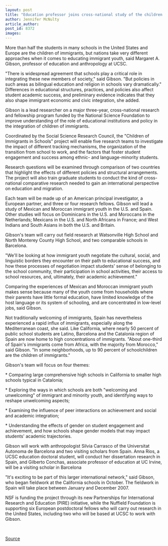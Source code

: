 ```yaml
---
layout: post
title: "Education professor joins cross-national study of the children of immigrants"
author: Jennifer McNulty
article_author: 
post_id: 8372
images:
---
```


<a name="content" id="content"></a>
<p>
  More than half the students in many schools in the United States and Europe are the children of immigrants, but nations take very different approaches when it comes to educating immigrant youth, said Margaret A. Gibson, professor of education and anthropology at UCSC.
</p>
<p>
  "There is widespread agreement that schools play a critical role in integrating these new members of society," said Gibson. "But policies in such areas as bilingual education and religion in schools vary dramatically." Differences in educational structures, practices, and policies also affect student academic success, and preliminary evidence indicates that they also shape immigrant economic and civic integration, she added.
</p>
<p>
  Gibson is a lead researcher on a major three-year, cross-national research and fellowship program funded by the National Science Foundation to improve understanding of the role of educational institutions and policy in the integration of children of immigrants.
</p>
<p>
  Coordinated by the Social Science Research Council, the "Children of Immigrants in Schools" project will enable five research teams to investigate the impact of different tracking mechanisms, the organization of the transition from school to work, and the factors that foster student engagement and success among ethnic- and language-minority students.
</p>
<p>
  Research questions will be examined through comparison of two countries that highlight the effects of different policies and structural arrangements. The project will also train graduate students to conduct the kind of cross-national comparative research needed to gain an international perspective on education and migration.
</p>
<p>
  Each team will be made up of an American principal investigator, a European partner, and three or four research fellows. Gibson will lead a study of Mexican and Moroccan immigrant youth in the U.S. and Spain. Other studies will focus on Dominicans in the U.S. and Moroccans in the Netherlands; Mexicans in the U.S. and North Africans in France; and West Indians and South Asians in both the U.S. and Britain.
</p>
<p>
  Gibson's team will carry out field research at Watsonville High School and North Monterey County High School, and two comparable schools in Barcelona.
</p>
<p>
  "We'll be looking at how immigrant youth negotiate the cultural, social, and linguistic borders they encounter on their path to educational success, and how these processes of negotiation impact students' sense of belonging to the school community, their participation in school activities, their access to school resources, and, ultimately, their academic achievement."
</p>
<p>
  Comparing the experiences of Mexican and Moroccan immigrant youth makes sense because many of the youth come from households where their parents have little formal education, have limited knowledge of the host language or its system of schooling, and are concentrated in low-level jobs, said Gibson.
</p>
<p>
  Not traditionally welcoming of immigrants, Spain has nevertheless experienced a rapid influx of immigrants, especially along the Mediterranean coast, she said. Like California, where nearly 50 percent of public school students are Latino, Barcelona and the Catalonia region of Spain are now home to high concentrations of immigrants. "About one-third of Spain's immigrants come from Africa, with the majority from Morocco," said Gibson. "In some neighborhoods, up to 90 percent of schoolchildren are the children of immigrants."
</p>
<p>
  Gibson's team will focus on four themes:
</p>
<p>
  * Comparing large comprehensive high schools in California to smaller high schools typical in Catalonia;
</p>
<p>
  * Exploring the ways in which schools are both "welcoming and unwelcoming" of immigrant and minority youth, and identifying ways to reshape unwelcoming aspects;
</p>
<p>
  * Examining the influence of peer interactions on achievement and social and academic integration;
</p>
<p>
  * Understanding the effects of gender on student engagement and achievement, and how schools shape gender models that may impact students' academic trajectories.
</p>
<p>
  Gibson will work with anthropologist Silvia Carrasco of the Universitat Autonoma de Barcelona and two visiting scholars from Spain. Anna Rios, a UCSC education doctoral student, will conduct her dissertation research in Spain, and Gilberto Conchas, associate professor of education at UC Irvine, will be a visiting scholar in Barcelona
</p>
<p>
  "It's exciting to be part of this larger international network," said Gibson, who began fieldwork at the California schools in October. The fieldwork in Spain will take place between January and December 2007.
</p>
<p>
  NSF is funding the project through its new Partnerships for International Research and Education (PIRE) initiative, while the Nuffield Foundation is supporting six European postdoctoral fellows who will carry out research in the United States, including two who will be based at UCSC to work with Gibson.
</p>
<p>
  <br>
</p>
<p><a href="http://www1.ucsc.edu/currents/06-07/11-06/children.asp" title="Permalink to children">Source</a></p>
